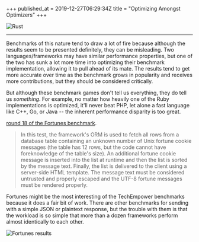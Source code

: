 +++
published_at = 2019-12-27T06:29:34Z
title = "Optimizing Amongst Optimizers"
+++

![Rust](/assets/images/nanoglyphs/008-actix/rust@2x.jpg)

---

Benchmarks of this nature tend to draw a lot of fire because although the results seem to be presented definitely, they can be misleading. Two languages/frameworks may have similar performance properties, but one of the two has sunk a lot more time into optimizing their benchmark implementation, allowing it to pull ahead of its mate. The results tend to get more accurate over time as the benchmark grows in popularity and receives more contributions, but they should be considered critically.

But although these benchmark games don't tell us everything, they do tell us _something_. For example, no matter how heavily one of the Ruby implementations is optimized, it'll never beat PHP, let alone a fast language like C++, Go, or Java -- the inherent performance disparity is too great.

[round 18 of the Fortunes benchmark](https://www.techempower.com/benchmarks/#section=data-r18&hw=ph&test=fortune).

> In this test, the framework's ORM is used to fetch all rows from a database table containing an unknown number of Unix fortune cookie messages (the table has 12 rows, but the code cannot have foreknowledge of the table's size). An additional fortune cookie message is inserted into the list at runtime and then the list is sorted by the message text. Finally, the list is delivered to the client using a server-side HTML template. The message text must be considered untrusted and properly escaped and the UTF-8 fortune messages must be rendered properly.

Fortunes might be the most interesting of the TechEmpower benchmarks because it does a fair bit of work. There are other benchmarks for sending with a simple JSON or plaintext response, but the trouble with them is that the workload is so simple that more than a dozen frameworks perform almost identically to each other.

![Fortunes results](/assets/images/nanoglyphs/008-actix/fortunes@2x.jpg)

